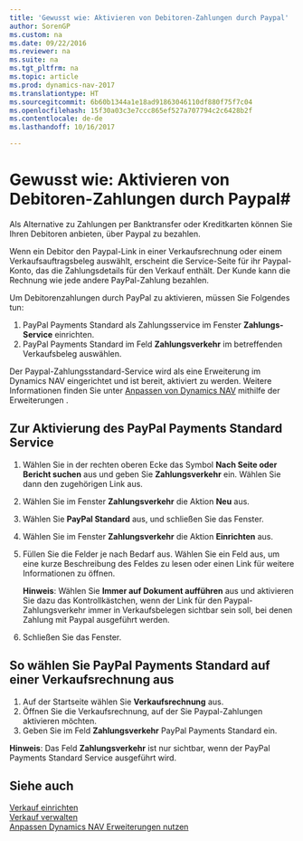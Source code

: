 ```yaml
---
title: 'Gewusst wie: Aktivieren von Debitoren-Zahlungen durch Paypal'
author: SorenGP
ms.custom: na
ms.date: 09/22/2016
ms.reviewer: na
ms.suite: na
ms.tgt_pltfrm: na
ms.topic: article
ms.prod: dynamics-nav-2017
ms.translationtype: HT
ms.sourcegitcommit: 6b60b1344a1e18ad91863046110df880f75f7c04
ms.openlocfilehash: 15f30a03c3e7ccc865ef527a707794c2c6428b2f
ms.contentlocale: de-de
ms.lasthandoff: 10/16/2017

---
```


# <a name="how-to-enable-customer-payments-through-paypal"></a>Gewusst wie: Aktivieren von Debitoren-Zahlungen durch Paypal#
Als Alternative zu Zahlungen per Banktransfer oder Kreditkarten können Sie Ihren Debitoren anbieten, über Paypal zu bezahlen.

Wenn ein Debitor den Paypal-Link in einer Verkaufsrechnung oder einem Verkaufsauftragsbeleg auswählt, erscheint die Service-Seite für ihr Paypal-Konto, das die Zahlungsdetails für den Verkauf enthält. Der Kunde kann die Rechnung wie jede andere PayPal-Zahlung bezahlen.

Um Debitorenzahlungen durch PayPal zu aktivieren, müssen Sie Folgendes tun:

1. PayPal Payments Standard als Zahlungsservice im Fenster **Zahlungs-Service** einrichten.
2. PayPal Payments Standard im Feld **Zahlungsverkehr** im betreffenden Verkaufsbeleg auswählen.

Der Paypal-Zahlungsstandard-Service wird als eine Erweiterung im Dynamics NAV eingerichtet und ist bereit, aktiviert zu werden. Weitere Informationen finden Sie unter [Anpassen von Dynamics NAV](ui-extensions.md) mithilfe der Erweiterungen .

## <a name="to-enable-the-paypal-payments-standard-service"></a>Zur Aktivierung des PayPal Payments Standard Service
1. Wählen Sie in der rechten oberen Ecke das Symbol **Nach Seite oder Bericht suchen** aus und geben Sie **Zahlungsverkehr** ein. Wählen Sie dann den zugehörigen Link aus.  
2. Wählen Sie im Fenster **Zahlungsverkehr** die Aktion **Neu** aus.
3. Wählen Sie **PayPal Standard** aus, und schließen Sie das Fenster.
4. Wählen Sie im Fenster **Zahlungsverkehr** die Aktion **Einrichten** aus.
5. Füllen Sie die Felder je nach Bedarf aus. Wählen Sie ein Feld aus, um eine kurze Beschreibung des Feldes zu lesen oder einen Link für weitere Informationen zu öffnen.

    **Hinweis**: Wählen Sie **Immer auf Dokument aufführen** aus und aktivieren Sie dazu das Kontrollkästchen, wenn der Link für den Paypal-Zahlungsverkehr immer in Verkaufsbelegen sichtbar sein soll, bei denen Zahlung mit Paypal ausgeführt werden.

6. Schließen Sie das Fenster.

## <a name="to-select-paypal-payments-standard-on-a-sales-invoice"></a>So wählen Sie PayPal Payments Standard auf einer Verkaufsrechnung aus
1. Auf der Startseite wählen Sie **Verkaufsrechnung** aus.
2. Öffnen Sie die Verkaufsrechnung, auf der Sie Paypal-Zahlungen aktivieren möchten.
3. Geben Sie im Feld **Zahlungsverkehr** PayPal Payments Standard ein.

**Hinweis**: Das Feld **Zahlungsverkehr** ist nur sichtbar, wenn der PayPal Payments Standard Service ausgeführt wird.   

## <a name="see-also"></a>Siehe auch  
[Verkauf einrichten](sales-setup-sales.md)  
[Verkauf verwalten](sales-manage-sales.md)  
[Anpassen Dynamics NAV Erweiterungen nutzen](ui-extensions.md)

